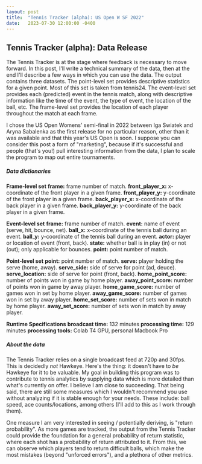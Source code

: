 ```yaml
---
layout: post
title:  "Tennis Tracker (alpha): US Open W SF 2022"
date:   2023-07-30 12:00:00 -0400
---
```

<head>
<!-- Google tag (gtag.js) -->
<script async src="https://www.googletagmanager.com/gtag/js?id=G-DGRHZS5DNM"></script>
<script>
  window.dataLayer = window.dataLayer || [];
  function gtag(){dataLayer.push(arguments);}
  gtag('js', new Date());

  gtag('config', 'G-DGRHZS5DNM');
</script>
</head>
<h2>Tennis Tracker (alpha): Data Release</h2>
<p>
The Tennis Tracker is at the stage where feedback is necessary to move forward. In this post, I'll write a technical summary of the data, then at the end I'll describe a few ways in which you can use the data. The output contains three datasets. The point-level set provides descriptive statistics for a given point. Most of this set is taken from tennis24. The event-level set provides each (predicted) event in the tennis match, along with descriptive information like the time of the event, the type of event, the location of the ball, etc. The frame-level set provides the location of each player throughout the match at each frame.
</p>
<p>
I chose the US Open Womens' semi-final in 2022 between Iga Swiatek and Aryna Sabalenka as the first release for no particular reason, other than it was available and that this year's US Open is soon. I suppose you can consider this post a form of "marketing", because if it's successful and people (that's you!) pull interesting information from the data, I plan to scale the program to map out entire tournaments.
</p>
<p>
<h5>Data dictionaries</h5>
<b>Frame-level set</b>
<b>frame:</b> frame number of match.
<b>front_player_x:</b> x-coordinate of the front player in a given frame.
<b>front_player_y:</b> y-coordinate of the front player in a given frame.
<b>back_player_x:</b> x-coordinate of the back player in a given frame.
<b>back_player_y:</b> y-coordinate of the back player in a given frame.
</p>
<p>
<b>Event-level set</b>
<b>frame:</b> frame number of match.
<b>event:</b> name of event (serve, hit, bounce, net).
<b>ball_x:</b> x-coordinate of the tennis ball during an event.
<b>ball_y:</b> y-coordinate of the tennis ball during an event.
<b>actor:</b> player or location of event (front, back).
<b>state:</b> whether ball is in play (in) or not (out); only applicable for bounces.
<b>point:</b> point number of match.
</p>
<p>
<b>Point-level set</b>
<b>point:</b> point number of match.
<b>serve:</b> player holding the serve (home, away).
<b>serve_side:</b> side of serve for point (ad, deuce).
<b>serve_location:</b> side of serve for point (front, back).
<b>home_point_score:</b> number of points won in game by home player.
<b>away_point_score:</b> number of points won in game by away player.
<b>home_game_score:</b> number of games won in set by home player.
<b>away_game_score:</b> number of games won in set by away player.
<b>home_set_score:</b> number of sets won in match by home player.
<b>away_set_score:</b> number of sets won in match by away player.
</p>
<p>
<b>Runtime Specifications</b>
<b>broadcast time:</b> 132 minutes
<b>processing time:</b> 129 minutes
<b>processing tools:</b> Colab T4 GPU, personal Macbook Pro
</p>
<p>
<h5>About the data</h5>
The Tennis Tracker relies on a single broadcast feed at 720p and 30fps. This is decidedly <em>not</em> Hawkeye. Here's the thing: it doesn't have to <em>be</em> Hawkeye for it to be valuable. My goal in building this program was to contribute to tennis analytics by supplying data which is more detailed than what's currently on offer. I believe I am close to succeeding. That being said, there are still some measures which I wouldn't recommend you use without analyzing if it is stable enough for your needs. These include: ball speed, ace counts/locations, among others (I'll add to this as I work through them).
</p>
<p>
One measure I am very interested in seeing / potentially deriving, is "return probability". As more games are tracked, the output from the Tennis Tracker could provide the foundation for a general probability of return statistic, where each shot has a probability of return attributed to it. From this, we can observe which players tend to return difficult balls, which make the most mistakes (beyond "unforced errors"), and a plethora of other metrics.
</p>